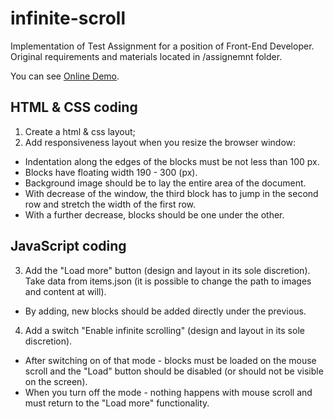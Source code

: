 # infinite-scroll

Implementation of Test Assignment for a position of Front-End Developer.
Original requirements and materials located in /assignemnt folder.

You can see [Online Demo](https://https://venya.github.io/infinite-scroll/).

## HTML & CSS coding

1. Create a html & css layout;
2. Add responsiveness layout when you resize the browser window:
  * Indentation along the edges of the blocks must be not less than 100 px.
  * Blocks have floating width 190 - 300 (px).
  * Background image should be to lay the entire area of the document.
  * With decrease of the window, the third block has to jump in the second row and stretch the width of the first row.
  * With a further decrease, blocks should be one under the other.

## JavaScript coding

3. Add the "Load more" button (design and layout in its sole discretion). 
Take data from items.json (it is possible to change the path to images and content at will).
  * By adding, new blocks should be added directly under the previous.

4. Add a switch "Enable infinite scrolling" (design and layout in its sole discretion).
  * After switching on of that mode - blocks must be loaded on the mouse scroll and the "Load" button should be disabled (or should not be visible on the screen).
  * When you turn off the mode - nothing happens with mouse scroll and must return to the "Load more" functionality. 
 
